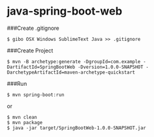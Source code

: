 # java-spring-boot-web
###Create .gitignore
```
$ gibo OSX Windows SublimeText Java >> .gitignore
```

###Create Project
```
$ mvn -B archetype:generate -DgroupId=com.example -DartifactId=SpringBootWeb -Dversion=1.0.0-SNAPSHOT -DarchetypeArtifactId=maven-archetype-quickstart
```

###Run
```
$ mvn spring-boot:run
```

or 

```
$ mvn clean
$ mvn package
$ java -jar target/SpringBootWeb-1.0.0-SNAPSHOT.jar
```
